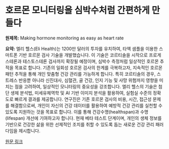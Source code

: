 # 호르몬 모니터링을 심박수처럼 간편하게 만들다

**원제목:** Making hormone monitoring as easy as heart rate

**요약:** 엘리 헬스(Eli Health)는 1200만 달러의 투자를 유치하여, 타액 샘플을 이용한 스마트폰 기반 호르몬 검사 기술을 개발했습니다.  이 기술은 코르티솔을 시작으로 프로게스테론과 테스토스테론 검사까지 확장될 예정이며,  심박수 측정처럼 일상적인 호르몬 추적을 목표로 합니다. 기존의 일회성 호르몬 검사의 한계를 극복하고자,  지속적인 호르몬 패턴 추적을 통해 개인 맞춤형 건강 관리를 가능하게 합니다.  특히 코르티솔의 경우,  스트레스 반응뿐 아니라 신진대사, 심혈관, 골 건강, 인지 기능 및 사망 위험까지 영향을 미치는 점을 고려하여,  일상적인 모니터링의 중요성을 강조합니다.  엘리 헬스의 기술은 첨단 생체 분석법, 미세유체역학 및 AI 기반 이미지 분석을 활용하여,  실험실 수준의 정확도로 빠르게 결과를 제공합니다.  연구진은  기존 호르몬 검사의 비용, 시간, 접근성 문제를 해결함으로써,  개인이 자신의 건강 데이터를 활용하여 예방적 건강 관리를 실천할 수 있도록 지원하는 것을 목표로 합니다. 이를 통해 건강수명(healthspan)과 수명(lifespan) 개선에 기여하고자 합니다.  현재 베타 테스트 단계이며,  개인의 생체 정보를 기반으로 건강한 삶을 위한  선제적인 조치를 취할 수 있도록 돕는  새로운 건강 관리 패러다임을 제시합니다.

[원문 링크](https://longevity.technology/news/making-hormone-monitoring-as-easy-as-heart-rate/)
